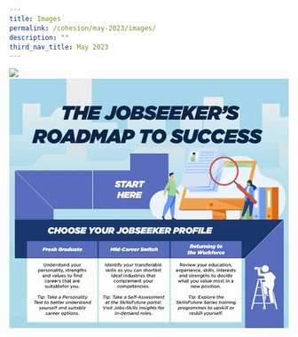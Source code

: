 ```yaml
---
title: Images
permalink: /cohesion/may-2023/images/
description: ""
third_nav_title: May 2023
---
```

![](/images/Cohesion/May%202023/kv-interfaith.png)
![](/images/Cohesion/May%202023/roadmap_01%202nd%20ver.jpg)